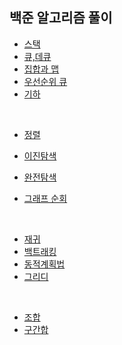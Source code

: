 ## 백준 알고리즘 풀이

- [스택](https://github.com/miniecloud/algorithm/tree/main/20_stack)
- [큐,데큐](https://github.com/miniecloud/algorithm/tree/main/21_queueDeque)
- [집합과 맵](https://github.com/miniecloud/algorithm/tree/main/13_set_map)
- [우선순위 큐](https://github.com/miniecloud/algorithm/tree/main/24_priorityQueue)
- [기하](https://github.com/miniecloud/algorithm/tree/main/14_geometry)
<br/>

- [정렬](https://github.com/miniecloud/algorithm/tree/main/10_sorting)
- [이진탐색](https://github.com/miniecloud/algorithm/tree/main/23_binarySearch)
- [완전탐색](https://github.com/miniecloud/algorithm/tree/main/12_bruteforce)

- [그래프 순회](https://github.com/miniecloud/algorithm/tree/main/27_graphTraversal)

<br/>

- [재귀](https://github.com/miniecloud/algorithm/tree/main/11_recursion)
- [백트래킹](https://github.com/miniecloud/algorithm/tree/main/16_backtracking)
- [동적계획법](https://github.com/miniecloud/algorithm/tree/main/17_dynamicProgramming)
- [그리디](https://github.com/miniecloud/algorithm/tree/main/19_greedy)

<br/>

- [조합](https://github.com/miniecloud/algorithm/tree/main/15_combinatorics)
- [구간합](https://github.com/miniecloud/algorithm/tree/main/18_prefix_sum)

